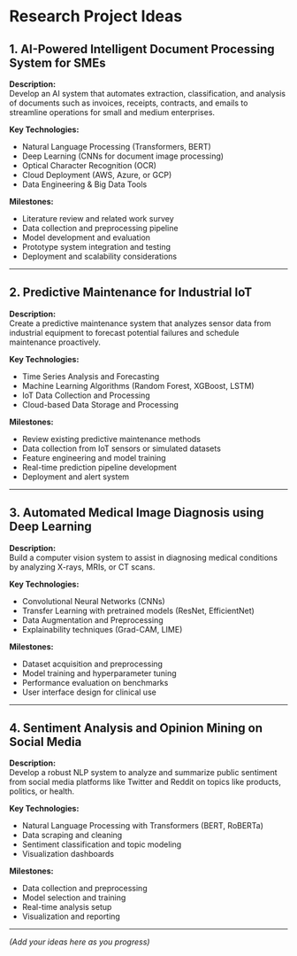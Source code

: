 # Research Project Ideas

## 1. AI-Powered Intelligent Document Processing System for SMEs  
**Description:**  
Develop an AI system that automates extraction, classification, and analysis of documents such as invoices, receipts, contracts, and emails to streamline operations for small and medium enterprises.

**Key Technologies:**  
- Natural Language Processing (Transformers, BERT)  
- Deep Learning (CNNs for document image processing)  
- Optical Character Recognition (OCR)  
- Cloud Deployment (AWS, Azure, or GCP)  
- Data Engineering & Big Data Tools  

**Milestones:**  
- Literature review and related work survey  
- Data collection and preprocessing pipeline  
- Model development and evaluation  
- Prototype system integration and testing  
- Deployment and scalability considerations  

---

## 2. Predictive Maintenance for Industrial IoT  
**Description:**  
Create a predictive maintenance system that analyzes sensor data from industrial equipment to forecast potential failures and schedule maintenance proactively.

**Key Technologies:**  
- Time Series Analysis and Forecasting  
- Machine Learning Algorithms (Random Forest, XGBoost, LSTM)  
- IoT Data Collection and Processing  
- Cloud-based Data Storage and Processing  

**Milestones:**  
- Review existing predictive maintenance methods  
- Data collection from IoT sensors or simulated datasets  
- Feature engineering and model training  
- Real-time prediction pipeline development  
- Deployment and alert system  

---

## 3. Automated Medical Image Diagnosis using Deep Learning  
**Description:**  
Build a computer vision system to assist in diagnosing medical conditions by analyzing X-rays, MRIs, or CT scans.

**Key Technologies:**  
- Convolutional Neural Networks (CNNs)  
- Transfer Learning with pretrained models (ResNet, EfficientNet)  
- Data Augmentation and Preprocessing  
- Explainability techniques (Grad-CAM, LIME)  

**Milestones:**  
- Dataset acquisition and preprocessing  
- Model training and hyperparameter tuning  
- Performance evaluation on benchmarks  
- User interface design for clinical use  

---

## 4. Sentiment Analysis and Opinion Mining on Social Media  
**Description:**  
Develop a robust NLP system to analyze and summarize public sentiment from social media platforms like Twitter and Reddit on topics like products, politics, or health.

**Key Technologies:**  
- Natural Language Processing with Transformers (BERT, RoBERTa)  
- Data scraping and cleaning  
- Sentiment classification and topic modeling  
- Visualization dashboards  

**Milestones:**  
- Data collection and preprocessing  
- Model selection and training  
- Real-time analysis setup  
- Visualization and reporting  

---

*(Add your ideas here as you progress)*  
